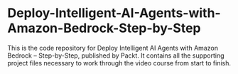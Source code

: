 # Deploy-Intelligent-AI-Agents-with-Amazon-Bedrock-Step-by-Step
This is the code repository for Deploy Intelligent AI Agents with Amazon Bedrock – Step-by-Step, published by Packt. It contains all the supporting project files necessary to work through the video course from start to finish.
